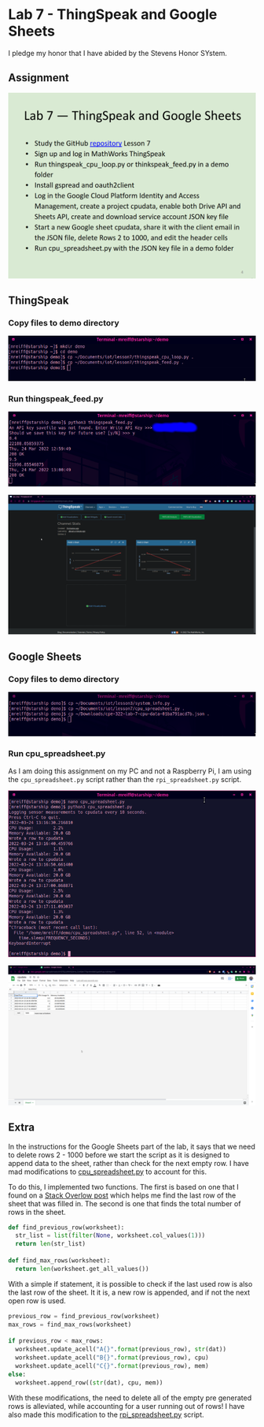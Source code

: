 # Lab 7 - ThingSpeak and Google Sheets

I pledge my honor that I have abided by the Stevens Honor SYstem.

## Assignment

![](assets/Lab7.png)

## ThingSpeak

### Copy files to demo directory
![](assets/cp_demo.png)

### Run thingspeak_feed.py
![](assets/thingspeak_feed_run.png)

![](assets/thingspeak_feed_results.png)

## Google Sheets

### Copy files to demo directory
![](assets/cp_sheets.png)

### Run cpu_spreadsheet.py
As I am doing this assignment on my PC and not a Raspberry Pi, I am using the `cpu_spreadsheet.py` script rather than the `rpi_spreadsheet.py` script.

![](assets/cpu_spreadsheet_run.png)

![](assets/cpu_spreadsheet_results.png)

## Extra

In the instructions for the Google Sheets part of the lab, it says that we need to delete rows 2 - 1000 before we start the script as it is designed to append data to the sheet, rather than check for the next empty row. I have mad modifications to [cpu_spreadsheet.py](./cpu_spreadsheet.py) to account for this.

To do this, I implemented two functions. The first is based on one that I found on a [Stack Overlow post](https://stackoverflow.com/questions/40781295/how-to-find-the-first-empty-row-of-a-google-spread-sheet-using-python-gspread/42476314#42476314) which helps me find the last row of the sheet that was filled in. The second is one that finds the total number of rows in the sheet.
```py
def find_previous_row(worksheet):
  str_list = list(filter(None, worksheet.col_values(1)))
  return len(str_list)

def find_max_rows(worksheet):
  return len(worksheet.get_all_values())
```

With a simple if statement, it is possible to check if the last used row is also the last row of the sheet. It it is, a new row is appended, and if not the next  open row is used.
```py
previous_row = find_previous_row(worksheet)
max_rows = find_max_rows(worksheet)
        
if previous_row < max_rows:
  worksheet.update_acell("A{}".format(previous_row), str(dat))
  worksheet.update_acell("B{}".format(previous_row), cpu)
  worksheet.update_acell("C{}".format(previous_row), mem)
else:
  worksheet.append_row((str(dat), cpu, mem))
```

With these modifications, the need to delete all of the empty pre generated rows is alleviated, while accounting for a user running out of rows! I have also made this modification to the [rpi_spreadsheet.py](./rpi_spreadsheet.py) script.
